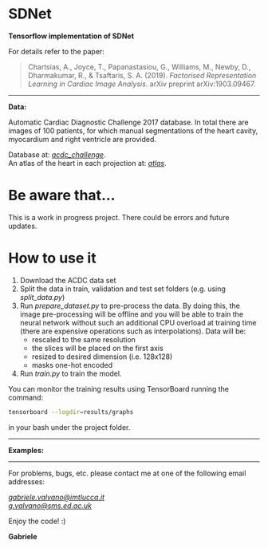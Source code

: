 # SDNet

**Tensorflow implementation of SDNet**


For details refer to the paper:

> Chartsias, A., Joyce, T., Papanastasiou, G., Williams, M., Newby, D., Dharmakumar, R., & Tsaftaris, S. A. (2019). 
> *Factorised Representation Learning in Cardiac Image Analysis*. arXiv preprint arXiv:1903.09467.

----------------------------------
**Data:**

Automatic Cardiac Diagnostic Challenge 2017 database. In total there are images of 100 patients, for which manual
segmentations of the heart cavity, myocardium and right ventricle are provided.

Database at: [*acdc_challenge*](https://www.creatis.insa-lyon.fr/Challenge/acdc/databases.html).\
An atlas of the heart in each projection at: [*atlas*](http://tuttops.altervista.org/ecocardiografia_base.html).

# Be aware that...

This is a work in progress project. There could be errors and future updates.

# How to use it

1. Download the ACDC data set
2. Split the data in train, validation and test set folders (e.g. using *split_data.py*)
3. Run *prepare_dataset.py* to pre-process the data. By doing this, the image pre-processing will be offline 
and you will be able to train the neural network without such an additional CPU overload at training time 
(there are expensive operations such as interpolations). Data will be:
    - rescaled to the same resolution
    - the slices will be placed on the first axis
    - resized to desired dimension (i.e. 128x128)
    - masks one-hot encoded
4. Run *train.py* to train the model.

You can monitor the training results using TensorBoard running the command:
```bash
tensorboard --logdir=results/graphs
```
in your bash under the project folder.

---------------------
**Examples:**


---------------------

For problems, bugs, etc. please contact me at one of the following email addresses:

  *gabriele.valvano@imtlucca.it* \
  *g.valvano@sms.ed.ac.uk*

Enjoy the code! :)

**Gabriele**